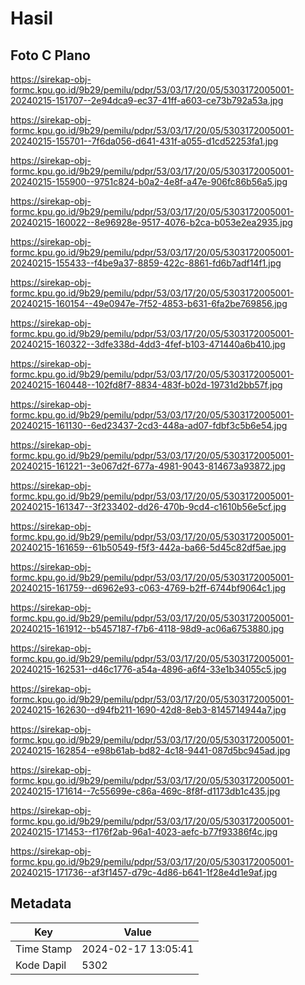 # Hasil

## Foto C Plano

https://sirekap-obj-formc.kpu.go.id/9b29/pemilu/pdpr/53/03/17/20/05/5303172005001-20240215-151707--2e94dca9-ec37-41ff-a603-ce73b792a53a.jpg

https://sirekap-obj-formc.kpu.go.id/9b29/pemilu/pdpr/53/03/17/20/05/5303172005001-20240215-155701--7f6da056-d641-431f-a055-d1cd52253fa1.jpg

https://sirekap-obj-formc.kpu.go.id/9b29/pemilu/pdpr/53/03/17/20/05/5303172005001-20240215-155900--9751c824-b0a2-4e8f-a47e-906fc86b56a5.jpg

https://sirekap-obj-formc.kpu.go.id/9b29/pemilu/pdpr/53/03/17/20/05/5303172005001-20240215-160022--8e96928e-9517-4076-b2ca-b053e2ea2935.jpg

https://sirekap-obj-formc.kpu.go.id/9b29/pemilu/pdpr/53/03/17/20/05/5303172005001-20240215-155433--f4be9a37-8859-422c-8861-fd6b7adf14f1.jpg

https://sirekap-obj-formc.kpu.go.id/9b29/pemilu/pdpr/53/03/17/20/05/5303172005001-20240215-160154--49e0947e-7f52-4853-b631-6fa2be769856.jpg

https://sirekap-obj-formc.kpu.go.id/9b29/pemilu/pdpr/53/03/17/20/05/5303172005001-20240215-160322--3dfe338d-4dd3-4fef-b103-471440a6b410.jpg

https://sirekap-obj-formc.kpu.go.id/9b29/pemilu/pdpr/53/03/17/20/05/5303172005001-20240215-160448--102fd8f7-8834-483f-b02d-19731d2bb57f.jpg

https://sirekap-obj-formc.kpu.go.id/9b29/pemilu/pdpr/53/03/17/20/05/5303172005001-20240215-161130--6ed23437-2cd3-448a-ad07-fdbf3c5b6e54.jpg

https://sirekap-obj-formc.kpu.go.id/9b29/pemilu/pdpr/53/03/17/20/05/5303172005001-20240215-161221--3e067d2f-677a-4981-9043-814673a93872.jpg

https://sirekap-obj-formc.kpu.go.id/9b29/pemilu/pdpr/53/03/17/20/05/5303172005001-20240215-161347--3f233402-dd26-470b-9cd4-c1610b56e5cf.jpg

https://sirekap-obj-formc.kpu.go.id/9b29/pemilu/pdpr/53/03/17/20/05/5303172005001-20240215-161659--61b50549-f5f3-442a-ba66-5d45c82df5ae.jpg

https://sirekap-obj-formc.kpu.go.id/9b29/pemilu/pdpr/53/03/17/20/05/5303172005001-20240215-161759--d6962e93-c063-4769-b2ff-6744bf9064c1.jpg

https://sirekap-obj-formc.kpu.go.id/9b29/pemilu/pdpr/53/03/17/20/05/5303172005001-20240215-161912--b5457187-f7b6-4118-98d9-ac06a6753880.jpg

https://sirekap-obj-formc.kpu.go.id/9b29/pemilu/pdpr/53/03/17/20/05/5303172005001-20240215-162531--d46c1776-a54a-4896-a6f4-33e1b34055c5.jpg

https://sirekap-obj-formc.kpu.go.id/9b29/pemilu/pdpr/53/03/17/20/05/5303172005001-20240215-162630--d94fb211-1690-42d8-8eb3-8145714944a7.jpg

https://sirekap-obj-formc.kpu.go.id/9b29/pemilu/pdpr/53/03/17/20/05/5303172005001-20240215-162854--e98b61ab-bd82-4c18-9441-087d5bc945ad.jpg

https://sirekap-obj-formc.kpu.go.id/9b29/pemilu/pdpr/53/03/17/20/05/5303172005001-20240215-171614--7c55699e-c86a-469c-8f8f-d1173db1c435.jpg

https://sirekap-obj-formc.kpu.go.id/9b29/pemilu/pdpr/53/03/17/20/05/5303172005001-20240215-171453--f176f2ab-96a1-4023-aefc-b77f93386f4c.jpg

https://sirekap-obj-formc.kpu.go.id/9b29/pemilu/pdpr/53/03/17/20/05/5303172005001-20240215-171736--af3f1457-d79c-4d86-b641-1f28e4d1e9af.jpg


## Metadata

| Key        | Value               |
| ---------- | ------------------- |
| Time Stamp | 2024-02-17 13:05:41 |
| Kode Dapil | 5302                |




